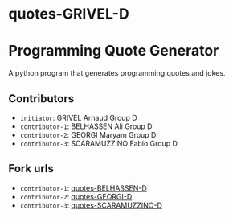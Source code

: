 # quotes-GRIVEL-D
# Programming Quote Generator

A python program that generates programming quotes and jokes.

## Contributors
- `initiator`: GRIVEL Arnaud Group D
- `contributor-1`: BELHASSEN Ali Group D
- `contributor-2`: GEORGI Maryam Group D
- `contributor-3`: SCARAMUZZINO Fabio Group D

## Fork urls
- `contributor-1`: [quotes-BELHASSEN-D](https://github.com/Moieuh/quotes-BELHASSEN-D)
- `contributor-2`: [quotes-GEORGI-D](url-2)
- `contributor-3`: [quotes-SCARAMUZZINO-D](url-3)
